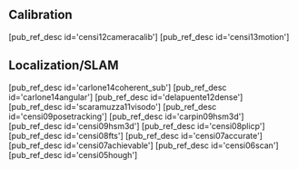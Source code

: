 
## Calibration
[pub_ref_desc id='censi12cameracalib']
[pub_ref_desc id='censi13motion']

## Localization/SLAM
[pub_ref_desc id='carlone14coherent_sub']
[pub_ref_desc id='carlone14angular']
[pub_ref_desc id='delapuente12dense']
[pub_ref_desc id='scaramuzza11visodo']
[pub_ref_desc id='censi09posetracking']
[pub_ref_desc id='carpin09hsm3d']
[pub_ref_desc id='censi09hsm3d']
[pub_ref_desc id='censi08plicp']
[pub_ref_desc id='censi08fts']
[pub_ref_desc id='censi07accurate']
[pub_ref_desc id='censi07achievable']
[pub_ref_desc id='censi06scan']
[pub_ref_desc id='censi05hough']